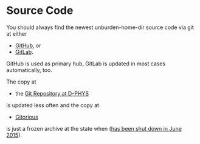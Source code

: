 Source Code
===========

You should always find the newest unburden-home-dir source code via
git at either

* [GitHub](http://github.com/xtaran/unburden-home-dir), or
* [GitLab](https://gitlab.com/unburden-home-dir/unburden-home-dir).

GitHub is used as primary hub, GitLab is updated in most cases
automatically, too.

The copy at

* the [Git Repository at D-PHYS](http://git.phys.ethz.ch/?p=unburden-home-dir.git)

is updated less often and the copy at

* [Gitorious](http://gitorious.org/unburden-home-dir/)

is just a frozen archive at the state when
([has been shut down in June 2015](https://about.gitlab.com/2015/03/03/gitlab-acquires-gitorious/)).
